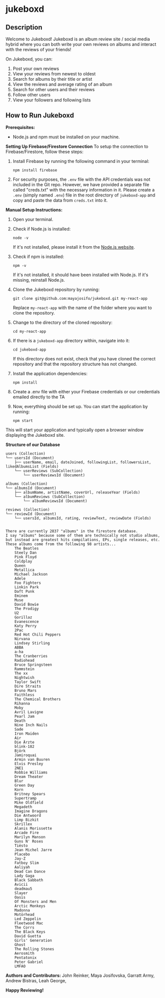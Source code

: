 # jukeboxd
## **Description**
Welcome to Jukeboxd! Jukeboxd is an album review site / social media hybrid where you can both write your own reviews on albums and interact with the reviews of your friends!

On Jukeboxd, you can:
1. Post your own reviews
2. View your reviews from newest to oldest
3. Search for albums by their title or artist
4. View the reviews and average rating of an album
5. Search for other users and their reviews
6. Follow other users
7. View your followers and following lists

## **How to Run Jukeboxd**

**Prerequisites:**
- Node.js and npm must be installed on your machine.

**Setting Up Firebase/Firestore Connection**
To setup the connection to Firebase/Firestore, follow these steps:

1. Install Firebase by running the following command in your terminal:

    ```
    npm install firebase
    ```

2. For security purposes, the `.env` file with the API credentials was not included in the Git repo. However, we have provided a separate file called "creds.txt" with the necessary information in it. Please create a `.env` (simply named `.env`) file in the root directory of `jukeboxd-app` and copy and paste the data from `creds.txt` into it.

**Manual Setup Instructions:**

1. Open your terminal.

3. Check if Node.js is installed:

    ```
    node -v
    ```

   If it's not installed, please install it from the [Node.js website](https://nodejs.org/).

4. Check if npm is installed:

    ```
    npm -v
    ```

   If it's not installed, it should have been installed with Node.js. If it's missing, reinstall Node.js.

5. Clone the Jukeboxd repository by running:

    ```
    git clone git@github.com:mayajosifo/jukeboxd.git my-react-app
    ```

   Replace `my-react-app` with the name of the folder where you want to clone the repository.

6. Change to the directory of the cloned repository:

    ```
    cd my-react-app
    ```

7. If there is a `jukeboxd-app` directory within, navigate into it:

    ```
    cd jukeboxd-app
    ```

   If this directory does not exist, check that you have cloned the correct repository and that the repository structure has not changed.

8. Install the application dependencies:

    ```
    npm install
    ```
    
9. Create a .env file with either your Firebase credentials or our credentials emailed directly to the TA
    

10. Now, everything should be set up. You can start the application by running:

    ```
    npm start
    ```

This will start your application and typically open a browser window displaying the Jukeboxd site.

**Structure of our Database**

    users (Collection)
    └── usersId (Document)
        ├── userName, email, dateJoined, followingList, followersList, likedAlbumsList (Fields)
        └── userReviews (SubCollection)
            └── userReviewsId (Document)

    albums (Collection)
    └── albumsId (Document)
        ├── albumName, artistName, coverUrl, releaseYear (Fields)
        └── albumReviews (SubCollection)
            └── albumReviewsId (Document)

    reviews (Collection)
    └── reviewId (Document)
        └── usersId, albumsId, rating, reviewText, reviewDate (Fields)


    There are currently 2837 "albums" in the firestore database.
    I say "albums" because some of them are technically not studio albums, but instead are greatest hits compilations, EPs, single releases, etc.
    These albums come from the following 98 artists...
        The Beatles
        Steely Dan
        Pink Floyd
        Coldplay
        Queen
        Metallica
        Michael Jackson
        Adele
        Foo Fighters
        Linkin Park
        Daft Punk
        Eminem
        Muse
        David Bowie
        The Prodigy
        U2
        Gorillaz
        Evanescence
        Katy Perry
        2Pac
        Red Hot Chili Peppers
        Nirvana
        Lindsey Stirling
        ABBA
        a-ha
        The Cranberries
        Radiohead
        Bruce Springsteen
        Rammstein
        The xx
        Nightwish
        Taylor Swift
        Dire Straits
        Bruno Mars
        Faithless
        The Chemical Brothers
        Rihanna
        Moby
        Avril Lavigne
        Pearl Jam
        Death
        Nine Inch Nails
        Sade
        Iron Maiden
        Air
        Die Ärzte
        blink-182
        Björk
        Jamiroquai
        Armin van Buuren
        Elvis Presley
        2NE1
        Robbie Williams
        Dream Theater
        Blur
        Green Day
        Korn
        Britney Spears
        Supertramp
        Mike Oldfield
        Megadeth
        Imagine Dragons
        Die Antwoord
        Limp Bizkit
        Skrillex
        Alanis Morissette
        Arcade Fire
        Marilyn Manson
        Guns N' Roses
        Tiësto
        Jean Michel Jarre
        Placebo
        Jay-Z
        Fatboy Slim
        Aaliyah
        Dead Can Dance
        Lady Gaga
        Black Sabbath
        Avicii
        deadmau5
        Slayer
        Oasis
        Of Monsters and Men
        Arctic Monkeys
        Madonna
        Motörhead
        Led Zeppelin
        Fleetwood Mac
        The Corrs
        The Black Keys
        David Guetta
        Girls' Generation
        Ghost
        The Rolling Stones
        Aerosmith
        Pentatonix
        Peter Gabriel
        LMFAO


**Authors and Contributors:**
John Reinker,
Maya Josifovska,
Garratt Army,
Andrew Bistras,
Leah George,

**Happy Reviewing!**
 
